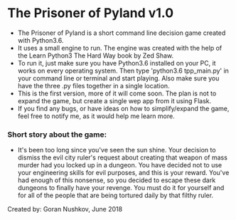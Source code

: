 # The Prisoner of Pyland v1.0

* The Prisoner of Pyland is a short command line decision game created with Python3.6.
* It uses a small engine to run. The engine was created with the help of the Learn Python3 The Hard Way book by Zed Shaw.
* To run it, just make sure you have Python3.6 installed on your PC, it works on every operating system. Then type 'python3.6 tpp_main.py' in your command line or terminal and start playing. Also make sure you have the three .py files together in a single location.
* This is the first version, more of it will come soon. The plan is not to expand the game, but create a single wep app from it using Flask.
* If you find any bugs, or have ideas on how to simplify/expand the game, feel free to notify me, as it would help me learn more.

### Short story about the game:
* It's been too long since you've seen the sun shine. Your decision to dismiss the evil city ruler's request about creating that weapon of mass murder had you locked up in a dungeon. You have decided not to use your engineering skills for evil purposes, and this is your reward. You've had enough of this nonsense, so you decided to escape these dark dungeons to finally have your revenge. You must do it for yourself and for all of the people that are being tortured daily by that filthy ruler.

Created by:
Goran Nushkov, June 2018
